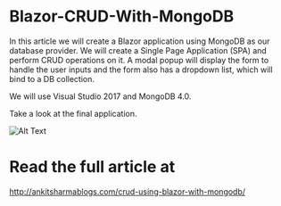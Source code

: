 # Blazor-CRUD-With-MongoDB
In this article we will create a Blazor application using MongoDB as our database provider. We will create a Single Page Application (SPA) and perform CRUD operations on it. A modal popup will display the form to handle the user inputs and the form also has a dropdown list, which will bind to a DB collection.

We will use Visual Studio 2017 and MongoDB 4.0.

Take a look at the final application.

![Alt Text](https://i2.wp.com/ankitsharmablogs.com/wp-content/uploads/2018/09/Blazor_Mongo_CRUD.gif)
# Read the full article at

http://ankitsharmablogs.com/crud-using-blazor-with-mongodb/
